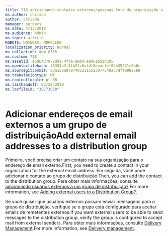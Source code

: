 ```yaml
---
title: 718 adicionando contatos externos/pessoas fora da organização a uma lista de distribuição
ms.author: chrisda
author: chrisda
manager: serdars
ms.date: 4/13/2018
ms.audience: Admin
ms.topic: article
ROBOTS: NOINDEX, NOFOLLOW
localization_priority: Normal
ms.collection: Adm_O365
ms.custom: 718
ms.assetid: e6d64379-2dd9-4fda-a9bd-e9d61a5a4205
ms.openlocfilehash: f6354a3f4fb21c6afdf8eeacfef04b35221c0b6c
ms.sourcegitcommit: 03a156a9c9740521155a30775492c7dff0982588
ms.translationtype: MT
ms.contentlocale: pt-BR
ms.lasthandoff: 03/22/2019
ms.locfileid: "30773830"
---
```

# <a name="add-external-email-addresses-to-a-distribution-group"></a><span data-ttu-id="b8efd-102">Adicionar endereços de email externos a um grupo de distribuição</span><span class="sxs-lookup"><span data-stu-id="b8efd-102">Add external email addresses to a distribution group</span></span>

<span data-ttu-id="b8efd-103">Primeiro, você precisa criar um contato na sua organização para o endereço de email externo.</span><span class="sxs-lookup"><span data-stu-id="b8efd-103">First, you need to create a contact in your organization for the external email address.</span></span> <span data-ttu-id="b8efd-104">Em seguida, você pode adicionar o contato ao grupo de distribuição.</span><span class="sxs-lookup"><span data-stu-id="b8efd-104">Then, you can add the contact to the distribution group.</span></span> <span data-ttu-id="b8efd-105">Para obter mais informações, consulte [adicionando usuários externos a um grupo de distribuição?](https://support.office.com/client/caa0f310-0bb7-48e3-8ad2-cb358b53bbba).</span><span class="sxs-lookup"><span data-stu-id="b8efd-105">For more information, see [Adding external users to a Distribution Group?](https://support.office.com/client/caa0f310-0bb7-48e3-8ad2-cb358b53bbba).</span></span>
  
<span data-ttu-id="b8efd-106">Se você quiser que usuários externos possam enviar mensagens para o grupo de distribuição, verifique se o grupo está configurado para aceitar emails de remetentes externos.</span><span class="sxs-lookup"><span data-stu-id="b8efd-106">If you want external users to be able to send messages to the distribution group, verify the group is configured to accept mail from external senders.</span></span> <span data-ttu-id="b8efd-107">Para obter mais informações, consulte [Delivery Management](https://technet.microsoft.com/library/bb124513.aspx#deliverymanagement).</span><span class="sxs-lookup"><span data-stu-id="b8efd-107">For more information, see [Delivery management](https://technet.microsoft.com/library/bb124513.aspx#deliverymanagement).</span></span>
  

